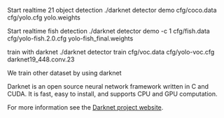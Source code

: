 
Start realtime 21 object detection
./darknet detector demo cfg/coco.data cfg/yolo.cfg yolo.weights


Start realtime fish detection 
./darknet detector demo -c 1 cfg/fish.data cfg/yolo-fish.2.0.cfg yolo-fish_final.weights

train with darknet 
./darknet detector train cfg/voc.data cfg/yolo-voc.cfg darknet19_448.conv.23


























We train other dataset by using darknet

Darknet is an open source neural network framework written in C and CUDA. It is fast, easy to install, and supports CPU and GPU computation.

For more information see the [Darknet project website](http://pjreddie.com/darknet).

